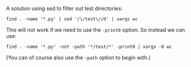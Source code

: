 A solution using sed to filter out test directories:

    find . -name '*.py' | sed '/\/test\//d' | xargs wc


This will not work if we need to use the `-print0` option.
So instead we can use:

    find . -name '*.py' -not -path '*/test/*' -print0 | xargs -0 wc

(You can of course also use the `-path` option to begin with.)
